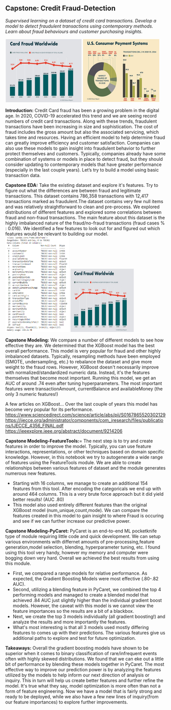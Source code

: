 ## Capstone: Credit Fraud-Detection 
_Supervised learning on a dataset of credit card transactions.  Develop a model to detect fraudulent transactions using contemporary methods. Learn about fraud behaviours and customer purchasing insights._

<img src='https://github.com/particleman14/Capstone---Fraud-Detection/blob/main/Files/Screens/nilson%20cc%20fraud%20chart.PNG' width="240" height="200"> <img src='https://github.com/particleman14/Capstone---Fraud-Detection/blob/main/Files/Screens/nilson%20chart.PNG' width="240" height="200">

__Introduction:__  Credit Card fraud has been a growing problem in the digital age.  In 2020, COVID-19 accelerated this trend and we are seeing record numbers of credit card transactions.  Along with these trends, fraudulent transactions have been increasing in size and sophistication.  The cost of fraud includes the gross amount but also the associated servicing, which takes time and resources.  Having an efficient model to help determine fraud can greatly improve efficiency and customer satisfaction.  Companies can also use these models to gain insight into fraudulent behavior to further protect themselves and customers.  Typically, companies already have some combination of systems or models in place to detect fraud, but they should consider updating to contemporary models that have greater performance (especially in the last couple years).  Let’s try to build a model using basic transaction data.


__Capstone EDA:__  Take the existing dataset and explore it's features.  Try to figure out what the differences are between fraud and legitimate transactions. 
  This dataset contains 786,358 transactions with 12,417 transactions marked as fraudulent.The dataset contains very few null items and was relatively straightforward to clean and pre-process.  We explored distributions of different features and explored some correlations between fraud and non-fraud transactions.  The main feature about this dataset is the highly imbalanced nature of the fraud/no-fraud transactions (fraud cases % : 0.016).  We identified a few features to look out for and figured out which features would be relevant to building our model.      
 <img src='https://github.com/particleman14/Capstone---Fraud-Detection/blob/main/Files/Screens/original%20df%20columns.PNG' width="200" height="300"> <img src='https://github.com/particleman14/Capstone---Fraud-Detection/blob/main/Files/Screens/nilson%20cc%20fraud%20chart.PNG' width="200" height="200"> 
 
  
__Capstone Modeling:__  We compare a number of different models to see how effective they are.  We determined that the XGBoost model has the best overall performance.  This model is very popular for fraud and other highly imbalanced datasets.  Typically, resampling methods have been employed (SMOTE, undersampling, etc.) to rebalance the dataset and give more weight to the fraud rows.  However, XGBoost doesn't necessarily improve with normalized/standardized numeric data.  Instead, it's the features themselves that become most important.  Running this model, we get an AUC of around .74 even after tuning hyperparameters. 
The most important features were transactionAmount, currentBalance and availableMoney (the only 3 numeric features!)

A few articles on XGBoost... Over the last couple of years this model has become very popular for its performance.
https://www.sciencedirect.com/science/article/abs/pii/S0167865520302129
https://ijecce.org/administrator/components/com_jresearch/files/publications/IJECCE_4356_FINAL.pdf
https://ieeexplore.ieee.org/abstract/document/9214206


__Capstone Modeling-FeatureTools:__= The next step is to try and create features in order to improve the model.  Typically, you can use feature interactions, representations, or other techniques based on domain specific knowledge.  However, in this notebook we try to autogenerate a wide range of features using the FeatureTools module.  We are able to create relationships between various features of dataset and the module generates numerous new features.  
* Starting with 16 columns, we manage to create an additional 154 features from this tool.  After encoding the categoricals we end up with around 464 columns.  This is a very brute force approach but it did yield better results! (AUC .80)  
* This model also used entirely different features than the original XGBoost model (num_unique,count,mode).  We can compare the features created in this model to gain insight to where Fraud is occuring and see if we can further increase our predictive power.  


__Capstone Modeling-PyCaret:__  PyCaret is an end-to-end ML pocketknife type of module requiring little code and quick development.  We can setup various environments with differnet amounts of pre-processing,feature generation,model selection, blending, hyperparameter tuning, etc.   I found using this tool very handy, however my memory and computer were bogging down very hard.  Overall we achieved the best results from using this module.  
* First, we compared a range models for relative performance.  As expected, the Gradient Boosting Models were most effective (.80-.82 AUC).  
* Second, utilizing a blending feature in PyCaret, we combined the top 4 performing models and managed to create a blended model that achieved .84 AUC just slightly higher than the individual gradient boost models. However, the caveat with this model is we cannot view the feature importances so the results are a bit of a blackbox.  
* Next, we create the top 3 models individually (all gradient boosting!) and analyze the results and more importantly the features.  
* What's most interesting is that all 3 models used mostly differing features to comes up with their predictions.  The various features give us additional paths to explore and test for future optimization.  

__Takeaways:__ Overall the gradient boosting models have shown to be superior when it comes to binary classification of rare/infrequent events often with highly skewed distributions. We found that we can eke out a little bit of performance by blending these models together in PyCaret. The most effective way to improve our prediction power is by analyzing the features utilized by the models to help inform our next direction of analysis or inquiry. This in turn will help us create better features and further refine the model.  It's true what they say, model optimization is more often than not a form of feature engineering. Now we have a model that is fairly strong and ready to be deployed, while we also have a few new lines of inquiry(from our feature importances) to explore further improvements.


